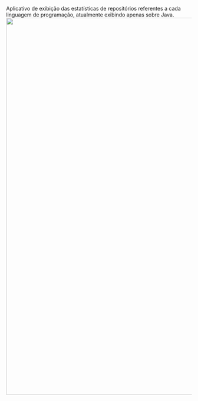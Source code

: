 Aplicativo de exibição das estatísticas de repositórios referentes a cada linguagem de programação, atualmente exibindo apenas sobre Java. 
<img src="https://github.com/leogmsantos/languages-stats/blob/dev/demonstration.gif" width="768" height="1024"/>
